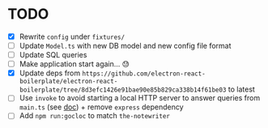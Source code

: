 # TODO

* [x] Rewrite `config` under `fixtures/`
* [ ] Update `Model.ts` with new DB model and new config file format
* [ ] Update SQL queries
* [ ] Make application start again... 😓
* [x] Update deps from `https://github.com/electron-react-boilerplate/electron-react-boilerplate/tree/8d3efc1426e91bae90e85b829ca338b14f61be03` to latest
* [ ] Use `invoke` to avoid starting a local HTTP server to answer queries from `main.ts` (see [doc](https://www.electronjs.org/docs/latest/tutorial/ipc#pattern-2-renderer-to-main-two-way)) + remove `express` dependency
* [ ] Add `npm run:gocloc` to match `the-notewriter`
